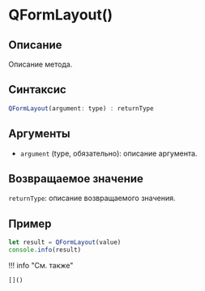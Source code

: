 # QFormLayout()

## Описание
Описание метода.

## Синтаксис
```javascript
QFormLayout(argument: type) : returnType
```

## Аргументы
- `argument` (type, обязательно): описание аргумента.

## Возвращаемое значение
`returnType`: описание возвращаемого значения.

## Пример
```javascript linenums="1"
let result = QFormLayout(value)
console.info(result)
```

!!! info "См. также"

    []()

